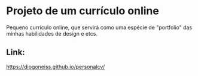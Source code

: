# Projeto de um currículo online

Pequeno currículo online, que servirá como uma espécie de "portfolio" das minhas habilidades de design e etcs.

## Link: 
https://diogoneiss.github.io/personalcv/


